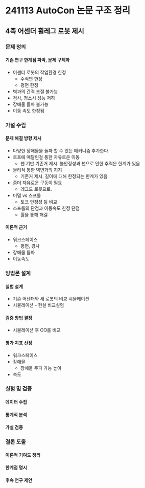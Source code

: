 # 241113 AutoCon 논문 구조 정리

## 4족 어센더 휠레그 로봇 제시
### 문제 정의
#### 기존 연구 한계점 파악, 문제 구체화
- 어센더 로봇의 작업환경 한정
  - 수직면 한정
  - 평면 한정
- 벽과의 간격 조절 불가능
- 검사, 청소시 성능 저하
- 장애물 돌파 불가능
- 이동 속도 한정됨

### 가설 수립
####  문제 해결 방향 제시
- 다양한 장애물을 돌파 할 수 있는 메커니즘 추가한다
- 로프에 매달린걸 통한 자유로운 이동 
  - 팬 기반 기존거 제시. 불안정성과 팬으로 인한 추력은 한계가 있음
- 물리적 통한 벽면과의 지지
  - 기존거 제시. 길이에 대해 한정되는 한계가 있음
- 좀더 자유로운 구동이 필요 
  - 레그드 로봇으로.
- 머멀 vs 스프롤
  - 토크 안정성 등 비교
- 스프롤의 단점과 이동속도 한정 단점
  - 휠을 통해 해결

####  이론적 근거
- 워크스페이스
  - 평면, 경사
- 장애물 돌파
- 이동속도

### 방법론 설계
####  실험 설계
- 기존 어센더와 새 로봇의 비교 시뮬레이션
- 시뮬레이션 - 현실 비교실험
####  검증 방법 결정
- 시뮬레이션 후 OO를 비교
####  평가 지표 선정
- 워크스페이스
- 장애물
  - 장애물 주파 가능 높이
- 속도

### 실험 및 검증
####  데이터 수집
####  통계적 분석
####  가설 검증

### 결론 도출
####  이론적 기여도 정리
####  한계점 명시
####  후속 연구 제안


<!--
<img src="./example.png" width="300" height="200" alt="이미지 설명">
<img src="./example.png" alt="이미지 설명">
-->


[^LX]: https://www.b2bzincatalog.com/digital/catalog/specin/
